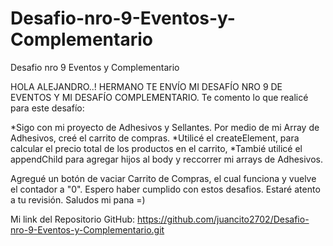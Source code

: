 # Desafio-nro-9-Eventos-y-Complementario
Desafio nro 9 Eventos y Complementario


HOLA ALEJANDRO..!
HERMANO TE ENVÍO MI DESAFÍO NRO 9 DE EVENTOS Y MI DESAFÍO COMPLEMENTARIO.
Te comento lo que realicé para este desafío:

*Sigo con mi proyecto de Adhesivos y Sellantes. Por medio de mi Array de Adhesivos, creé el carrito de compras.
*Utilicé el createElement, para calcular el precio total de los productos en el carrito, 
*Tambié utilicé el appendChild para agregar hijos al body y reccorrer mi arrays de Adhesivos.

Agregué un botón de vaciar Carrito de Compras, el cual funciona y vuelve el contador a "0".
Espero haber cumplido con estos desafios.
Estaré atento a tu revisión. Saludos mi pana =)


Mi link del Repositorio GitHub:
https://github.com/juancito2702/Desafio-nro-9-Eventos-y-Complementario.git



